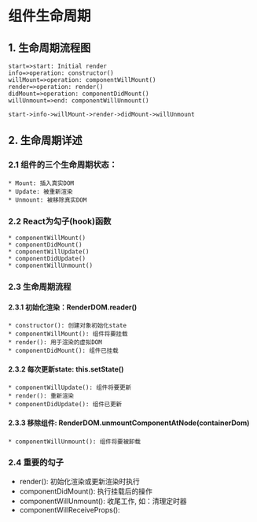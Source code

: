 # 组件生命周期

## 1. 生命周期流程图

```flow
start=>start: Initial render
info=>operation: constructor()
willMount=>operation: componentWillMount()
render=>operation: render()
didMount=>operation: componentDidMount()
willUnmount=>end: componentWillUnmount()

start->info->willMount->render->didMount->willUnmount
```

## 2. 生命周期详述

### 2.1 组件的三个生命周期状态：

	* Mount: 插入真实DOM
	* Update: 被重新渲染
	* Unmount: 被移除真实DOM

### 2.2 React为勾子(hook)函数

	* componentWillMount()
	* componentDidMount()
	* componentWillUpdate()
	* componentDidUpdate()
	* componentWillUnmount()

### 2.3 生命周期流程

#### 2.3.1 初始化渲染：RenderDOM.reader()

	* constructor(): 创建对象初始化state
	* componentWillMount(): 组件将要挂载
	* render(): 用于渲染的虚拟DOM
	* componentDidMount(): 组件已挂载

#### 2.3.2 每次更新state: this.setState()

	* componentWillUpdate(): 组件将要更新
	* render(): 重新渲染
	* componentDidUpdate(): 组件已更新

#### 2.3.3 移除组件: RenderDOM.unmountComponentAtNode(containerDom)

	* componentWillUnmount(): 组件将要被卸载

### 2.4 重要的勾子

* render(): 初始化渲染或更新渲染时执行
* componentDidMount(): 执行挂载后的操作
* componentWillUnmount(): 收尾工作, 如：清理定时器
* componentWillReceiveProps(): 

